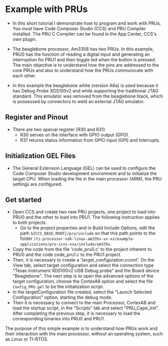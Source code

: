 # Example with PRUs
- In this short tutorial I demonstrate how to program and work with PRUs. You must have Code Composer Studio (CCS) and PRU Compiler installed. The PRU C Compiler can be found in the App Center, CCS's own plugin.

- The beaglebone processor, Am3358 has two PRUs. In this example, PRU0 has the function of reading a digital input and generating an interruption for PRU1 and then toggle led when the button is pressed. The main objective is to understand how the pins are addressed to the core PRUs and also to understand how the PRUs communicate with each other.

- In this example the beaglebone white (version A6a) is used because it has Debug Probe XDS100v2 and while supporting the traditional JTAG standard. This emulator was removed from the beaglebone black, which is possessed by connectors to weld an external JTAG emulator.


## Register and Pinout 
- There are two special register (R30 and R31)
    - R30 serves on the interface with GPIO output (GPO). 
    - R31 returns status information from GPIO input (GPI) and Interrupts. 

## Initialization GEL Files 
- The General Extension Language (GEL) can be used to configure the Code Composer Studio development environment and to initialize the target CPU. When loading the file in the main processor (ARM), the PRU settings are configured. 

## Get started 
- Open CCS and create two new PRU projects, one project to load into PRU0 and the other to load into PRU1. The following instruction applies to both projects.
  - Go to the project properties and in Build Include Options, edit the path `${CCS_BASE_ROOT}/pru/include` so that this path points to the folder `/ti-processor-sdk-linux-am335x-xx-xx/example-applications/pru-icss-xxx/include/am335x`.
 - Copy the code from the file 'code_pru0.c' to the project inherent to PRU0 and the code code_pru1.c to the PRU1 project.
 - Then, it is necessary to create a 'target_configuration.ccxml'. On the View tab, select target configuration and select the connection type "Texas Instrument XDS100v2 USB Debug probe" and the Board device "Beaglebone". The next step is to open the advanced options of the target configuration, choose the CortexA8 option and select the file `Config_PRU.gel` to be the initialization script.
 - In the targetConfiguration file created, select the "Launch Selected Configuration" option, starting the debug mode.
 - Then it is necessary to connect to the main Processor, CortexA8 and load the startup script, in the "Scripts" tab and select "PRU_Cape_Init".
After completing the previous step, it is necessary to load the corresponding binaries into PRU0 and PRU1.

The purpose of this simple example is to understand how PRUs work and their interaction with the main processor, without an operating system, such as Linux or TI-RTOS.


